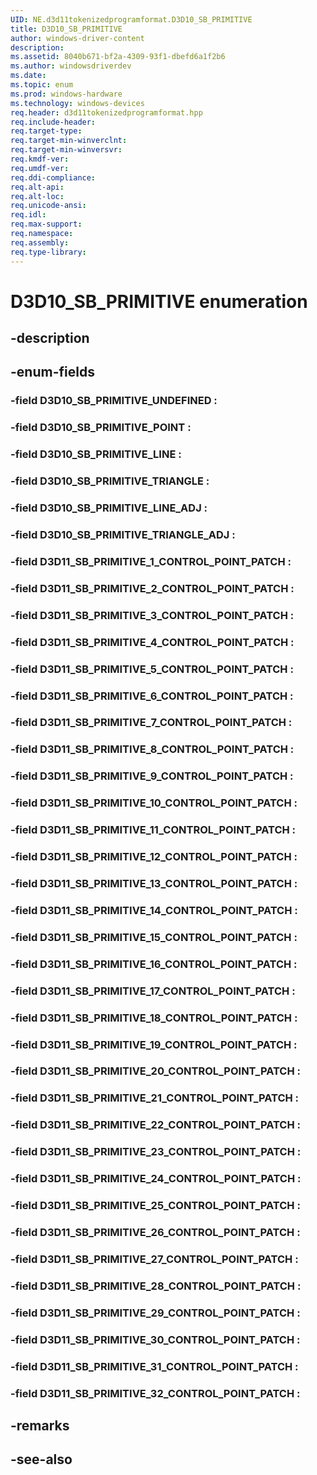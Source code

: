 ```yaml
---
UID: NE.d3d11tokenizedprogramformat.D3D10_SB_PRIMITIVE
title: D3D10_SB_PRIMITIVE
author: windows-driver-content
description: 
ms.assetid: 8040b671-bf2a-4309-93f1-dbefd6a1f2b6
ms.author: windowsdriverdev
ms.date: 
ms.topic: enum
ms.prod: windows-hardware
ms.technology: windows-devices
req.header: d3d11tokenizedprogramformat.hpp
req.include-header:
req.target-type:
req.target-min-winverclnt:
req.target-min-winversvr:
req.kmdf-ver:
req.umdf-ver:
req.ddi-compliance:
req.alt-api:
req.alt-loc:
req.unicode-ansi:
req.idl:
req.max-support:
req.namespace:
req.assembly:
req.type-library:
---
```


# D3D10_SB_PRIMITIVE enumeration

## -description



## -enum-fields

### -field D3D10_SB_PRIMITIVE_UNDEFINED : 
### -field D3D10_SB_PRIMITIVE_POINT : 
### -field D3D10_SB_PRIMITIVE_LINE : 
### -field D3D10_SB_PRIMITIVE_TRIANGLE : 
### -field D3D10_SB_PRIMITIVE_LINE_ADJ : 
### -field D3D10_SB_PRIMITIVE_TRIANGLE_ADJ : 
### -field D3D11_SB_PRIMITIVE_1_CONTROL_POINT_PATCH : 
### -field D3D11_SB_PRIMITIVE_2_CONTROL_POINT_PATCH : 
### -field D3D11_SB_PRIMITIVE_3_CONTROL_POINT_PATCH : 
### -field D3D11_SB_PRIMITIVE_4_CONTROL_POINT_PATCH : 
### -field D3D11_SB_PRIMITIVE_5_CONTROL_POINT_PATCH : 
### -field D3D11_SB_PRIMITIVE_6_CONTROL_POINT_PATCH : 
### -field D3D11_SB_PRIMITIVE_7_CONTROL_POINT_PATCH : 
### -field D3D11_SB_PRIMITIVE_8_CONTROL_POINT_PATCH : 
### -field D3D11_SB_PRIMITIVE_9_CONTROL_POINT_PATCH : 
### -field D3D11_SB_PRIMITIVE_10_CONTROL_POINT_PATCH : 
### -field D3D11_SB_PRIMITIVE_11_CONTROL_POINT_PATCH : 
### -field D3D11_SB_PRIMITIVE_12_CONTROL_POINT_PATCH : 
### -field D3D11_SB_PRIMITIVE_13_CONTROL_POINT_PATCH : 
### -field D3D11_SB_PRIMITIVE_14_CONTROL_POINT_PATCH : 
### -field D3D11_SB_PRIMITIVE_15_CONTROL_POINT_PATCH : 
### -field D3D11_SB_PRIMITIVE_16_CONTROL_POINT_PATCH : 
### -field D3D11_SB_PRIMITIVE_17_CONTROL_POINT_PATCH : 
### -field D3D11_SB_PRIMITIVE_18_CONTROL_POINT_PATCH : 
### -field D3D11_SB_PRIMITIVE_19_CONTROL_POINT_PATCH : 
### -field D3D11_SB_PRIMITIVE_20_CONTROL_POINT_PATCH : 
### -field D3D11_SB_PRIMITIVE_21_CONTROL_POINT_PATCH : 
### -field D3D11_SB_PRIMITIVE_22_CONTROL_POINT_PATCH : 
### -field D3D11_SB_PRIMITIVE_23_CONTROL_POINT_PATCH : 
### -field D3D11_SB_PRIMITIVE_24_CONTROL_POINT_PATCH : 
### -field D3D11_SB_PRIMITIVE_25_CONTROL_POINT_PATCH : 
### -field D3D11_SB_PRIMITIVE_26_CONTROL_POINT_PATCH : 
### -field D3D11_SB_PRIMITIVE_27_CONTROL_POINT_PATCH : 
### -field D3D11_SB_PRIMITIVE_28_CONTROL_POINT_PATCH : 
### -field D3D11_SB_PRIMITIVE_29_CONTROL_POINT_PATCH : 
### -field D3D11_SB_PRIMITIVE_30_CONTROL_POINT_PATCH : 
### -field D3D11_SB_PRIMITIVE_31_CONTROL_POINT_PATCH : 
### -field D3D11_SB_PRIMITIVE_32_CONTROL_POINT_PATCH : 

## -remarks

## -see-also